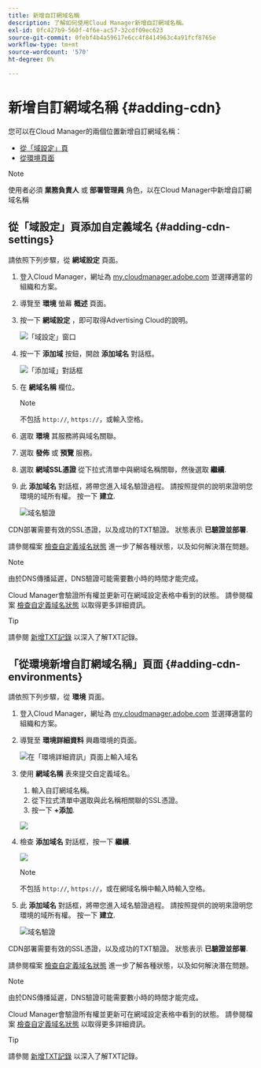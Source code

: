```yaml
---
title: 新增自訂網域名稱
description: 了解如何使用Cloud Manager新增自訂網域名稱。
exl-id: 0fc427b9-560f-4f6e-ac57-32cdf09ec623
source-git-commit: 0febf4b4a59617e6cc4f8414963c4a91fcf8765e
workflow-type: tm+mt
source-wordcount: '570'
ht-degree: 0%

---
```


# 新增自訂網域名稱 {#adding-cdn}

您可以在Cloud Manager的兩個位置新增自訂網域名稱：

* [從「域設定」頁](#adding-cdn-settings)
* [從環境頁面](#adding-cdn-environments)

>[!NOTE]
>
>使用者必須 **業務負責人** 或 **部署管理員** 角色，以在Cloud Manager中新增自訂網域名稱

## 從「域設定」頁添加自定義域名 {#adding-cdn-settings}

請依照下列步驟，從 **網域設定** 頁面。

1. 登入Cloud Manager，網址為 [my.cloudmanager.adobe.com](https://my.cloudmanager.adobe.com/) 並選擇適當的組織和方案。

1. 導覽至 **環境** 螢幕 **概述** 頁面。

1. 按一下 **網域設定** ，即可取得Advertising Cloud的說明。

   ![「域設定」窗口](/help/implementing/cloud-manager/assets/cdn/cdn-create.png)

1. 按一下 **添加域** 按鈕，開啟 **添加域名** 對話框。

   ![「添加域」對話框](/help/implementing/cloud-manager/assets/cdn/add-cdn1.png)

1. 在 **網域名稱** 欄位。

   >[!NOTE]
   >
   >不包括 `http://`, `https://`，或輸入空格。

1. 選取 **環境** 其服務將與域名關聯。

1. 選取 **發佈** 或 **預覽** 服務。

1. 選取 **網域SSL憑證** 從下拉式清單中與網域名稱關聯，然後選取 **繼續**.

1. 此 **添加域名** 對話框，將帶您進入域名驗證過程。 請按照提供的說明來證明您環境的域所有權。 按一下 **建立**.

   ![域名驗證](/help/implementing/cloud-manager/assets/cdn/cdn-create6.png)

CDN部署需要有效的SSL憑證，以及成功的TXT驗證。 狀態表示 **已驗證並部署**.

請參閱檔案 [檢查自定義域名狀態](/help/implementing/cloud-manager/custom-domain-names/check-domain-name-status.md) 進一步了解各種狀態，以及如何解決潛在問題。

>[!NOTE]
>
>由於DNS傳播延遲，DNS驗證可能需要數小時的時間才能完成。
>
>Cloud Manager會驗證所有權並更新可在網域設定表格中看到的狀態。 請參閱檔案 [檢查自定義域名狀態](/help/implementing/cloud-manager/custom-domain-names/check-domain-name-status.md) 以取得更多詳細資訊。

>[!TIP]
>
>請參閱 [新增TXT記錄](/help/implementing/cloud-manager/custom-domain-names/add-text-record.md) 以深入了解TXT記錄。

## 「從環境新增自訂網域名稱」頁面 {#adding-cdn-environments}

請依照下列步驟，從 **環境** 頁面。

1. 登入Cloud Manager，網址為 [my.cloudmanager.adobe.com](https://my.cloudmanager.adobe.com/) 並選擇適當的組織和方案。

1. 導覽至 **環境詳細資料** 興趣環境的頁面。

   ![在「環境詳細資訊」頁面上輸入域名](/help/implementing/cloud-manager/assets/cdn/cdn-create4.png)

1. 使用 **網域名稱** 表來提交自定義域名。

   1. 輸入自訂網域名稱。
   1. 從下拉式清單中選取與此名稱相關聯的SSL憑證。
   1. 按一下 **+添加**.

   ![](/help/implementing/cloud-manager/assets/cdn/cdn-create3.png)

1. 檢查 **添加域名** 對話框，按一下 **繼續**.

   ![](/help/implementing/cloud-manager/assets/cdn/cdn-create5.png)

   >[!NOTE]
   >
   >不包括 `http://`, `https://`，或在網域名稱中輸入時輸入空格。

1. 此 **添加域名** 對話框，將帶您進入域名驗證過程。 請按照提供的說明來證明您環境的域所有權。 按一下 **建立**.

   ![域名驗證](/help/implementing/cloud-manager/assets/cdn/cdn-create6.png)

CDN部署需要有效的SSL憑證，以及成功的TXT驗證。 狀態表示 **已驗證並部署**.

請參閱檔案 [檢查自定義域名狀態](/help/implementing/cloud-manager/custom-domain-names/check-domain-name-status.md) 進一步了解各種狀態，以及如何解決潛在問題。

>[!NOTE]
>
>由於DNS傳播延遲，DNS驗證可能需要數小時的時間才能完成。
>
>Cloud Manager會驗證所有權並更新可在網域設定表格中看到的狀態。 請參閱檔案 [檢查自定義域名狀態](/help/implementing/cloud-manager/custom-domain-names/check-domain-name-status.md) 以取得更多詳細資訊。

>[!TIP]
>
>請參閱 [新增TXT記錄](/help/implementing/cloud-manager/custom-domain-names/add-text-record.md) 以深入了解TXT記錄。

